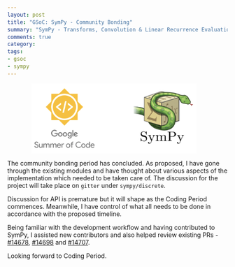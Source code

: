 ```yaml
---
layout: post
title: "GSoC: SymPy - Community Bonding"
summary: "SymPy - Transforms, Convolution & Linear Recurrence Evaluation"
comments: true
category:
tags:
- gsoc
- sympy
---
```


<img src="/files/gsoc-sympy.png" style="width:75%; height:75%; float:left; margin-left:55px;" />
<br clear="all" />

The community bonding period has concluded. As proposed, I have gone through the existing modules and have thought about various aspects of the implementation which needed to be taken care of. The discussion for the project will take place on `gitter` under `sympy/discrete`.

Discussion for API is premature but it will shape as the Coding Period commences. Meanwhile, I have control of what all needs to be done in accordance with the proposed timeline.

Being familiar with the development workflow and having contributed to SymPy, I assisted new contributors and also helped review existing PRs - [#14678](https://github.com/sympy/sympy/pull/14679), [#14698](https://github.com/sympy/sympy/pull/14698) and [#14707](https://github.com/sympy/sympy/pull/14707).

Looking forward to Coding Period.